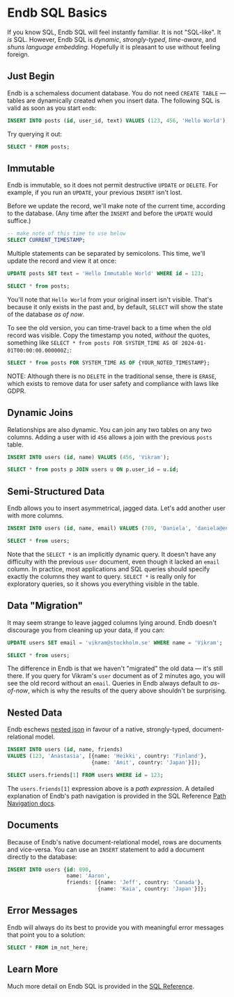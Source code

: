 # Endb SQL Basics

If you know SQL, Endb SQL will feel instantly familiar.
It is not "SQL-like". It _is_ SQL.
However, Endb SQL is _dynamic_, _strongly-typed_, _time-aware_, and _shuns language embedding_.
Hopefully it is pleasant to use without feeling foreign.

## Just Begin

Endb is a schemaless document database.
You do not need `CREATE TABLE` — tables are dynamically created when you insert data.
The following SQL is valid as soon as you start `endb`:

```sql
INSERT INTO posts (id, user_id, text) VALUES (123, 456, 'Hello World');
```

Try querying it out:

```sql
SELECT * FROM posts;
```

## Immutable

Endb is immutable, so it does not permit destructive `UPDATE` or `DELETE`.
For example, if you run an `UPDATE`, your previous `INSERT` isn't lost.

Before we update the record, we'll make note of the current time, according to the database.
(Any time after the `INSERT` and before the `UPDATE` would suffice.)

```sql
-- make note of this time to use below
SELECT CURRENT_TIMESTAMP;
```

Multiple statements can be separated by semicolons.
This time, we'll update the record and view it at once:

```sql
UPDATE posts SET text = 'Hello Immutable World' WHERE id = 123;

SELECT * from posts;
```

You'll note that `Hello World` from your original insert isn't visible.
That's because it only exists in the past and, by default, `SELECT` will show the state of the database _as of now_.

To see the old version, you can time-travel back to a time when the old record was visible.
Copy the timestamp you noted, _without_ the quotes, something like
`SELECT * from posts FOR SYSTEM_TIME AS OF 2024-01-01T00:00:00.000000Z;`:

```sql
SELECT * from posts FOR SYSTEM_TIME AS OF {YOUR_NOTED_TIMESTAMP};
```

NOTE: Although there is no `DELETE` in the traditional sense, there is `ERASE`,
which exists to remove data for user safety and compliance with laws like GDPR.

## Dynamic Joins

Relationships are also dynamic.
You can join any two tables on any two columns.
Adding a user with id `456` allows a join with the previous `posts` table.

```sql
INSERT INTO users (id, name) VALUES (456, 'Vikram');

SELECT * from posts p JOIN users u ON p.user_id = u.id;
```

## Semi-Structured Data

Endb allows you to insert asymmetrical, jagged data.
Let's add another user with more columns.

```sql
INSERT INTO users (id, name, email) VALUES (789, 'Daniela', 'daniela@endatabas.com');

SELECT * from users;
```

Note that the `SELECT *` is an implicitly dynamic query.
It doesn't have any difficulty with the previous `user` document, even though it lacked an `email` column.
In practice, most applications and SQL queries should specify exactly the columns they want to query.
`SELECT *` is really only for exploratory queries, so it shows you everything visible in the table.

## Data "Migration"

It may seem strange to leave jagged columns lying around.
Endb doesn't discourage you from cleaning up your data, if you can:

```sql
UPDATE users SET email = 'vikram@stockholm.se' WHERE name = 'Vikram';

SELECT * from users;
```

The difference in Endb is that we haven't "migrated" the old data — it's still there.
If you query for Vikram's `user` document as of 2 minutes ago, you will see the old record without an `email`.
Queries in Endb always default to _as-of-now_, which is why the results of the query above shouldn't be surprising.

## Nested Data

Endb eschews [nested json](https://www.postgresql.org/docs/current/datatype-json.html)
in favour of a native, strongly-typed, document-relational model.

```sql
INSERT INTO users (id, name, friends)
VALUES (123, 'Anastasia', [{name: 'Heikki', country: 'Finland'},
                           {name: 'Amit', country: 'Japan'}]);

SELECT users.friends[1] FROM users WHERE id = 123;
```

The `users.friends[1]` expression above is a _path expression_.
A detailed explanation of Endb's path navigation is provided in the
SQL Reference [Path Navigation docs](../sql/path_navigation.md).

## Documents

Because of Endb's native document-relational model, rows are documents and vice-versa.
You can use an `INSERT` statement to add a document directly to the database:

```sql
INSERT INTO users {id: 890,
                   name: 'Aaron',
                   friends: [{name: 'Jeff', country: 'Canada'},
                             {name: 'Kaia', country: 'Japan'}]};
```

## Error Messages

Endb will always do its best to provide you with meaningful error messages that point you to a solution:

```sql
SELECT * FROM im_not_here;
```

## Learn More

Much more detail on Endb SQL is provided in the [SQL Reference](../sql/).
